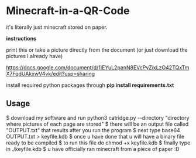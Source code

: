 # Minecraft-in-a-QR-Code
it's literally just minecraft stored on paper.


**instructions**

print this or take a picture directly from the document (or just download the pictures I already have)

https://docs.google.com/document/d/1IEYuL2panN8EVcPyZixLzO42TQxTmX7FqdUAkxwV4vk/edit?usp=sharing

install required python packages through **pip install requirements.txt**


## Usage

$ download my software and run python3 catridge.py --directory "directory where pictures of each page are stored"
$ there will be an output file called "OUTPUT.txt" that results after you run the program
$ next type base64 OUTPUT.txt > keyfile.kdb
$ once u have done that u will have a binary file ready to be compiled
$ to run this file do chmod +x keyfile.kdb
$ finally type in ./keyfile.kdb 
$ u have officially ran minecraft from a piece of paper :D



